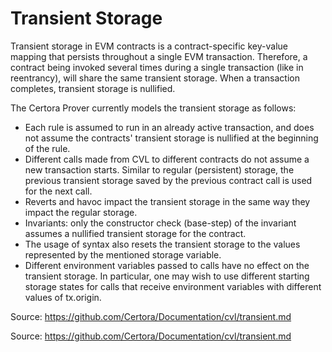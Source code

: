 # Transient Storage

Transient storage in EVM contracts is a contract-specific key-value mapping that persists throughout a single EVM transaction. Therefore, a contract being invoked several times during a single transaction (like in reentrancy), will share the same transient storage. When a transaction completes, transient storage is nullified.

The Certora Prover currently models the transient storage as follows:

- Each rule is assumed to run in an already active transaction, and does not assume the contracts' transient storage is nullified at the beginning of the rule.
- Different calls made from CVL to different contracts do not assume a new transaction starts. Similar to regular (persistent) storage, the previous transient storage saved by the previous contract call is used for the next call.
- Reverts and havoc impact the transient storage in the same way they impact the regular storage.
- Invariants: only the constructor check (base-step) of the invariant assumes a nullified transient storage for the contract.
- The usage of syntax also resets the transient storage to the values represented by the mentioned storage variable.
- Different environment variables passed to calls have no effect on the transient storage. In particular, one may wish to use different starting storage states for calls that receive environment variables with different values of tx.origin.

Source: https://github.com/Certora/Documentation/cvl/transient.md

Source: https://github.com/Certora/Documentation/cvl/transient.md
